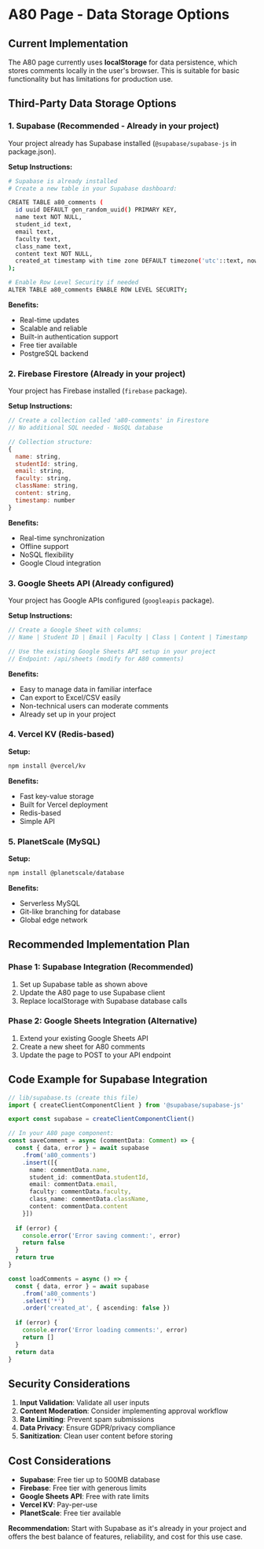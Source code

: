 # A80 Page - Data Storage Options

## Current Implementation
The A80 page currently uses **localStorage** for data persistence, which stores comments locally in the user's browser. This is suitable for basic functionality but has limitations for production use.

## Third-Party Data Storage Options

### 1. **Supabase** (Recommended - Already in your project)
Your project already has Supabase installed (`@supabase/supabase-js` in package.json).

**Setup Instructions:**
```bash
# Supabase is already installed
# Create a new table in your Supabase dashboard:

CREATE TABLE a80_comments (
  id uuid DEFAULT gen_random_uuid() PRIMARY KEY,
  name text NOT NULL,
  student_id text,
  email text,
  faculty text,
  class_name text,
  content text NOT NULL,
  created_at timestamp with time zone DEFAULT timezone('utc'::text, now()) NOT NULL
);

# Enable Row Level Security if needed
ALTER TABLE a80_comments ENABLE ROW LEVEL SECURITY;
```

**Benefits:**
- Real-time updates
- Scalable and reliable
- Built-in authentication support
- Free tier available
- PostgreSQL backend

### 2. **Firebase Firestore** (Already in your project)
Your project has Firebase installed (`firebase` package).

**Setup Instructions:**
```javascript
// Create a collection called 'a80-comments' in Firestore
// No additional SQL needed - NoSQL database

// Collection structure:
{
  name: string,
  studentId: string,
  email: string,
  faculty: string,
  className: string,
  content: string,
  timestamp: number
}
```

**Benefits:**
- Real-time synchronization
- Offline support
- NoSQL flexibility
- Google Cloud integration

### 3. **Google Sheets API** (Already configured)
Your project has Google APIs configured (`googleapis` package).

**Setup Instructions:**
```javascript
// Create a Google Sheet with columns:
// Name | Student ID | Email | Faculty | Class | Content | Timestamp

// Use the existing Google Sheets API setup in your project
// Endpoint: /api/sheets (modify for A80 comments)
```

**Benefits:**
- Easy to manage data in familiar interface
- Can export to Excel/CSV easily
- Non-technical users can moderate comments
- Already set up in your project

### 4. **Vercel KV** (Redis-based)
**Setup:**
```bash
npm install @vercel/kv
```

**Benefits:**
- Fast key-value storage
- Built for Vercel deployment
- Redis-based
- Simple API

### 5. **PlanetScale** (MySQL)
**Setup:**
```bash
npm install @planetscale/database
```

**Benefits:**
- Serverless MySQL
- Git-like branching for database
- Global edge network

## Recommended Implementation Plan

### Phase 1: Supabase Integration (Recommended)
1. Set up Supabase table as shown above
2. Update the A80 page to use Supabase client
3. Replace localStorage with Supabase database calls

### Phase 2: Google Sheets Integration (Alternative)
1. Extend your existing Google Sheets API
2. Create a new sheet for A80 comments
3. Update the page to POST to your API endpoint

## Code Example for Supabase Integration

```typescript
// lib/supabase.ts (create this file)
import { createClientComponentClient } from '@supabase/supabase-js'

export const supabase = createClientComponentClient()

// In your A80 page component:
const saveComment = async (commentData: Comment) => {
  const { data, error } = await supabase
    .from('a80_comments')
    .insert([{
      name: commentData.name,
      student_id: commentData.studentId,
      email: commentData.email,
      faculty: commentData.faculty,
      class_name: commentData.className,
      content: commentData.content
    }])
  
  if (error) {
    console.error('Error saving comment:', error)
    return false
  }
  return true
}

const loadComments = async () => {
  const { data, error } = await supabase
    .from('a80_comments')
    .select('*')
    .order('created_at', { ascending: false })
  
  if (error) {
    console.error('Error loading comments:', error)
    return []
  }
  return data
}
```

## Security Considerations

1. **Input Validation**: Validate all user inputs
2. **Content Moderation**: Consider implementing approval workflow
3. **Rate Limiting**: Prevent spam submissions
4. **Data Privacy**: Ensure GDPR/privacy compliance
5. **Sanitization**: Clean user content before storing

## Cost Considerations

- **Supabase**: Free tier up to 500MB database
- **Firebase**: Free tier with generous limits
- **Google Sheets API**: Free with rate limits
- **Vercel KV**: Pay-per-use
- **PlanetScale**: Free tier available

**Recommendation:** Start with Supabase as it's already in your project and offers the best balance of features, reliability, and cost for this use case.